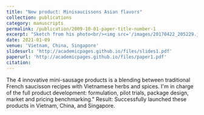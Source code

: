 ```yaml
---
title: "New product: Minisaucissons Asian flavors"
collection: publications
category: manuscripts
permalink: /publication/2009-10-01-paper-title-number-1
excerpt: "Sketch from his photo<br/><img src='/images/20170422_205229.jpg'>" 
date: 2021-01-09
venue: 'Vietnam, China, Singapore'
slidesurl: 'http://academicpages.github.io/files/slides1.pdf'
paperurl: 'http://academicpages.github.io/files/paper1.pdf'
citation: 
---
```


The 4 innovative mini-sausage products is a blending between traditional French saucisson recipes with Vietnamese herbs and spices. I'm in charge of the full product development: formulation, pilot trials, package design, market and pricing benchmarking."
Result: Successfully launched these products in Vietnam, China, and Singapore.
